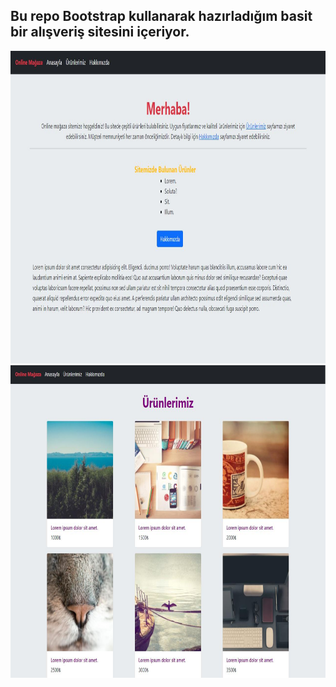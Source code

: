 ## Bu repo Bootstrap kullanarak hazırladığım basit bir alışveriş sitesini içeriyor.

<img src="https://raw.githubusercontent.com/burcaktezcan/Simple-shopping-site-with-Bootstrap/main/Shopping%20Site/index%20image.JPG" alt="Anasayfa" width="800" height="500">
<img src="https://raw.githubusercontent.com/burcaktezcan/Simple-shopping-site-with-Bootstrap/main/Shopping%20Site/products%20image.JPG" alt="Ürünler" width="800" height="500">
